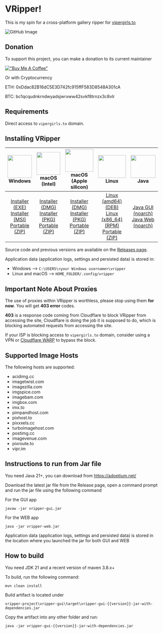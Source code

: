 # VRipper!

This is my spin for a cross-platform gallery ripper for [vipergirls.to](https://vipergirls.to)

![GitHub Image](/image.png)

## Donation
To support this project, you can make a donation to its current maintainer

[!["Buy Me A Coffee"](https://www.buymeacoffee.com/assets/img/custom_images/orange_img.png)](https://buymeacoffee.com/devclaw)

Or with Cryptocurrency

ETH: 0xDdac82B16dC5E3D742fc915ffF583D8548A301cA

BTC: bc1qcqudnkrndwyadsjwrxww42svkf8trnzx3c8vlr

## Requirements
Direct access to `vipergirls.to` domain.

## Installing VRipper

<img src="https://github.com/stashapp/stash/raw/develop/docs/readme_assets/windows_logo.svg" width="100%" height="75"> Windows | <img src="https://github.com/stashapp/stash/raw/develop/docs/readme_assets/mac_logo.svg" width="100%" height="75"> macOS (Intel) | <img src="https://github.com/stashapp/stash/raw/develop/docs/readme_assets/mac_logo.svg" width="100%" height="75"> macOS (Apple silicon) | <img src="https://github.com/stashapp/stash/raw/develop/docs/readme_assets/linux_logo.svg" width="100%" height="75"> Linux  | <img src="https://images.vexels.com/media/users/3/166401/isolated/preview/b82aa7ac3f736dd78570dd3fa3fa9e24-java-programming-language-icon-by-vexels.png" width="100%" height="75"> Java
:---:|:---:|:---:|:---:|:---:
[Installer (EXE)](https://github.com/dev-claw/vripper-project/releases/download/6.5.5/vripper-windows-installer-6.5.5.exe) <br /> [Installer (MSI)](https://github.com/dev-claw/vripper-project/releases/download/6.5.5/vripper-windows-installer-6.5.5.msi) <br /> [Portable (ZIP)](https://github.com/dev-claw/vripper-project/releases/download/6.5.5/vripper-windows-portable-6.5.5.zip) | [Installer (DMG)](https://github.com/dev-claw/vripper-project/releases/download/6.5.5/vripper-macos-6.5.5.x86_64.dmg) <br /> [Installer (PKG)](https://github.com/dev-claw/vripper-project/releases/download/6.5.5/vripper-macos-6.5.5.x86_64.pkg) <br /> [Portable (ZIP)](https://github.com/dev-claw/vripper-project/releases/download/6.5.5/vripper-macos-portable-6.5.5.x86_64.zip) | [Installer (DMG)](https://github.com/dev-claw/vripper-project/releases/download/6.5.5/vripper-macos-6.5.5.arm64.dmg) <br /> [Installer (PKG)](https://github.com/dev-claw/vripper-project/releases/download/6.5.5/vripper-macos-6.5.5.arm64.pkg) <br /> [Portable (ZIP)](https://github.com/dev-claw/vripper-project/releases/download/6.5.5/vripper-macos-portable-6.5.5.arm64.zip)  | [Linux (amd64) (DEB)](https://github.com/dev-claw/vripper-project/releases/download/6.5.5/vripper-linux-6.5.3_amd64.deb) <br /> [Linux (x86_64) (RPM)](https://github.com/dev-claw/vripper-project/releases/download/6.5.5/vripper-linux-6.5.5.x86_64.rpm) <br /> [Portable (ZIP)](https://github.com/dev-claw/vripper-project/releases/download/6.5.5/vripper-linux-portable-6.5.5.zip) | [Java GUI (noarch)](https://github.com/dev-claw/vripper-project/releases/download/6.5.5/vripper-noarch-gui-6.5.5.jar) <br /> [Java Web (noarch)](https://github.com/dev-claw/vripper-project/releases/download/6.5.5/vripper-noarch-web-6.5.5.jar)

Source code and previous versions are available on
the [Releases page](https://github.com/dev-claw/vripper-project/releases).

Application data (application logs, settings and persisted data) is stored in:  
* Windows --> `C:\USERS\<your Windows username>\vripper` 
* Linux and macOS --> `HOME_FOLDER/.config/vripper`


## Important Note About Proxies
The use of proxies within VRipper is worthless, please stop using them **for now**. You will get **403 error** codes.  

**403** is a response code coming from Cloudflare to block VRipper from accessing the site, Cloudflare is doing the job it is supposed to do, which is blocking automated requests from accessing the site. 

If your ISP is blocking access to `vipergirls.to` domain, consider using a VPN or [Cloudflare WARP](https://one.one.one.one/) to bypass the block.

## Supported Image Hosts
The following hosts are supported:
* acidimg.cc  
* imagetwist.com  
* imagezilla.com  
* imgspice.com  
* imagebam.com  
* imgbox.com  
* imx.to  
* pimpandhost.com  
* pixhost.to  
* pixxxels.cc  
* turboimagehost.com  
* postimg.cc  
* imagevenue.com  
* pixroute.to  
* vipr.im  

## Instructions to run from Jar file
You need Java 21+, you can download from https://adoptium.net/

Download the latest jar file from the Release page, open a command prompt and run the jar file using the following command

For the GUI app

    javaw -jar vripper-gui.jar

For the WEB app

    java -jar vripper-web.jar

Application data (application logs, settings and persisted data) is stored in the location where you launched the jar for both GUI and WEB


## How to build

You need JDK 21 and a recent version of maven 3.8.x+

To build, run the following command:

    mvn clean install

Build artifact is located under

    vripper-project\vripper-gui\target\vripper-gui-{{version}}-jar-with-dependencies.jar

Copy the artifact into any other folder and run:

    java -jar vripper-gui-{{version}}-jar-with-dependencies.jar
